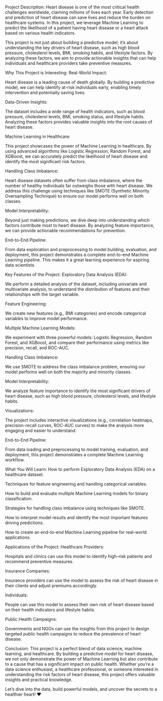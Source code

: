 Project Description:
Heart disease is one of the most critical health challenges worldwide, claiming millions of lives each year. Early detection and prediction of heart disease can save lives and reduce the burden on healthcare systems. In this project, we leverage Machine Learning to predict the likelihood of a patient having heart disease or a heart attack based on various health indicators.

This project is not just about building a predictive model; it’s about understanding the key drivers of heart disease, such as high blood pressure, cholesterol levels, BMI, smoking habits, and lifestyle factors. By analyzing these factors, we aim to provide actionable insights that can help individuals and healthcare providers take preventive measures.

Why This Project is Interesting:
Real-World Impact:

Heart disease is a leading cause of death globally. By building a predictive model, we can help identify at-risk individuals early, enabling timely intervention and potentially saving lives.

Data-Driven Insights:

The dataset includes a wide range of health indicators, such as blood pressure, cholesterol levels, BMI, smoking status, and lifestyle habits. Analyzing these factors provides valuable insights into the root causes of heart disease.

Machine Learning in Healthcare:

This project showcases the power of Machine Learning in healthcare. By using advanced algorithms like Logistic Regression, Random Forest, and XGBoost, we can accurately predict the likelihood of heart disease and identify the most significant risk factors.

Handling Class Imbalance:

Heart disease datasets often suffer from class imbalance, where the number of healthy individuals far outweighs those with heart disease. We address this challenge using techniques like SMOTE (Synthetic Minority Oversampling Technique) to ensure our model performs well on both classes.

Model Interpretability:

Beyond just making predictions, we dive deep into understanding which factors contribute most to heart disease. By analyzing feature importance, we can provide actionable recommendations for prevention.

End-to-End Pipeline:

From data exploration and preprocessing to model building, evaluation, and deployment, this project demonstrates a complete end-to-end Machine Learning pipeline. This makes it a great learning experience for aspiring data scientists.

Key Features of the Project:
Exploratory Data Analysis (EDA):

We perform a detailed analysis of the dataset, including univariate and multivariate analysis, to understand the distribution of features and their relationships with the target variable.

Feature Engineering:

We create new features (e.g., BMI categories) and encode categorical variables to improve model performance.

Multiple Machine Learning Models:

We experiment with three powerful models: Logistic Regression, Random Forest, and XGBoost, and compare their performance using metrics like precision, recall, and ROC-AUC.

Handling Class Imbalance:

We use SMOTE to address the class imbalance problem, ensuring our model performs well on both the majority and minority classes.

Model Interpretability:

We analyze feature importance to identify the most significant drivers of heart disease, such as high blood pressure, cholesterol levels, and lifestyle habits.

Visualizations:

The project includes interactive visualizations (e.g., correlation heatmaps, precision-recall curves, ROC-AUC curves) to make the analysis more engaging and easier to understand.

End-to-End Pipeline:

From data loading and preprocessing to model training, evaluation, and deployment, this project demonstrates a complete Machine Learning workflow.

What You Will Learn:
How to perform Exploratory Data Analysis (EDA) on a healthcare dataset.

Techniques for feature engineering and handling categorical variables.

How to build and evaluate multiple Machine Learning models for binary classification.

Strategies for handling class imbalance using techniques like SMOTE.

How to interpret model results and identify the most important features driving predictions.

How to create an end-to-end Machine Learning pipeline for real-world applications.

Applications of the Project:
Healthcare Providers:

Hospitals and clinics can use this model to identify high-risk patients and recommend preventive measures.

Insurance Companies:

Insurance providers can use the model to assess the risk of heart disease in their clients and adjust premiums accordingly.

Individuals:

People can use this model to assess their own risk of heart disease based on their health indicators and lifestyle habits.

Public Health Campaigns:

Governments and NGOs can use the insights from this project to design targeted public health campaigns to reduce the prevalence of heart disease.

Conclusion:
This project is a perfect blend of data science, machine learning, and healthcare. By building a predictive model for heart disease, we not only demonstrate the power of Machine Learning but also contribute to a cause that has a significant impact on public health. Whether you’re a data science enthusiast, a healthcare professional, or someone interested in understanding the risk factors of heart disease, this project offers valuable insights and practical knowledge.

Let’s dive into the data, build powerful models, and uncover the secrets to a healthier heart! ❤️
